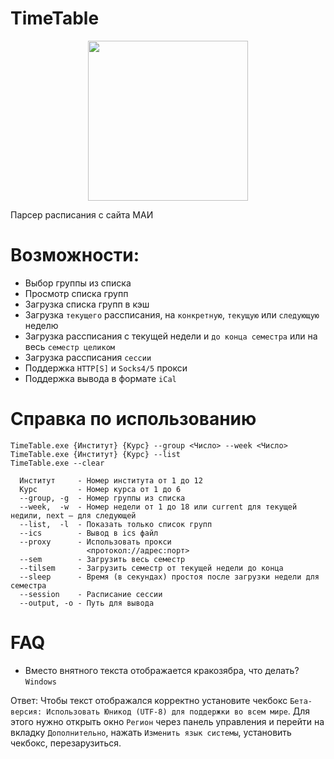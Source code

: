 # TimeTable
<p align="center">
<img width="256" height="256" src="https://i.ibb.co/FXzfktM/Default-logo.png">
<p align="center">

Парсер расписания с сайта МАИ

# Возможности:

- Выбор группы из списка
- Просмотр списка групп
- Загрузка списка групп в кэш
- Загрузка `текущего` рассписания, на `конкретную`, `текущую` или `следующую` неделю
- Загрузка рассписания с текущей недели и `до конца семестра` или на весь `семестр целиком`
- Загрузка рассписания `сессии`
- Поддержка `HTTP[S]` и `Socks4/5` прокси
- Поддержка вывода в формате `iCal`

# Справка по использованию

```
TimeTable.exe {Институт} {Курс} --group <Число> --week <Число>
TimeTable.exe {Институт} {Курс} --list
TimeTable.exe --clear

  Институт     - Номер института от 1 до 12
  Курс         - Номер курса от 1 до 6
  --group, -g  - Номер группы из списка
  --week,  -w  - Номер недели от 1 до 18 или current для текущей недили, next — для следующей
  --list,  -l  - Показать только список групп
  --ics        - Вывод в ics файл
  --proxy      - Использовать прокси
                 <протокол://адрес:порт>
  --sem        - Загрузить весь семестр
  --tilsem     - Загрузить семестр от текущей недели до конца
  --sleep      - Время (в секундах) простоя после загрузки недели для семестра
  --session    - Расписание сессии
  --output, -o - Путь для вывода
```

# FAQ

- Вместо внятного текста отображается кракозябра, что делать? `Windows`

Ответ: Чтобы текст отображался корректно установите чекбокс `Бета-версия: Использовать Юникод (UTF-8) для поддержки во всем мире`. Для этого нужно открыть окно `Регион` через панель управления и перейти на вкладку `Дополнительно`, нажать `Изменить язык системы`, установить чекбокс, перезарузиться.
